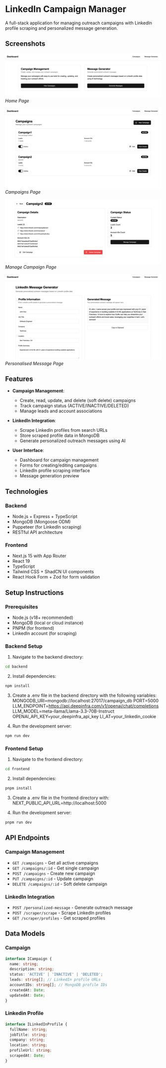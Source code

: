 # LinkedIn Campaign Manager

A full-stack application for managing outreach campaigns with LinkedIn profile scraping and personalized message generation.

## Screenshots

![Home](./screenshot/home.png)
*Home Page*

![Campaigns](./screenshot/campaigns.png)
*Campaigns Page*

![Manage Campaign](./screenshot/manage-campaign.png)
*Manage Campaign Page*

![Personalised Message](./screenshot/personalised-message.png)
*Personalised Message Page*

## Features

- **Campaign Management**:
  - Create, read, update, and delete (soft delete) campaigns
  - Track campaign status (ACTIVE/INACTIVE/DELETED)
  - Manage leads and account associations

- **LinkedIn Integration**:
  - Scrape LinkedIn profiles from search URLs
  - Store scraped profile data in MongoDB
  - Generate personalized outreach messages using AI

- **User Interface**:
  - Dashboard for campaign management
  - Forms for creating/editing campaigns
  - LinkedIn profile scraping interface
  - Message generation preview

## Technologies

### Backend
- Node.js + Express + TypeScript
- MongoDB (Mongoose ODM)
- Puppeteer (for LinkedIn scraping)
- RESTful API architecture

### Frontend
- Next.js 15 with App Router
- React 19
- TypeScript
- Tailwind CSS + ShadCN UI components
- React Hook Form + Zod for form validation

## Setup Instructions

### Prerequisites
- Node.js (v18+ recommended)
- MongoDB (local or cloud instance)
- PNPM (for frontend)
- LinkedIn account (for scraping)

### Backend Setup
1. Navigate to the backend directory:
```bash
cd backend
```

2. Install dependencies:
```bash
npm install
```

3. Create a .env file in the backend directory with the following variables:
MONGODB_URI=mongodb://localhost:27017/campaign_db
PORT=5000
LLM_ENDPOINT=https://api.deepinfra.com/v1/openai/chat/completions
LLM_MODEL=meta-llama/Llama-3.3-70B-Instruct
OPENAI_API_KEY=your_deepinfra_api_key
LI_AT=your_linkedin_cookie

4. Run the development server:
```bash
npm run dev
```

### Frontend Setup
1. Navigate to the frontend directory:
```bash
cd frontend
```

2. Install dependencies:
```bash
pnpm install
```

3. Create a .env file in the frontend directory with:
NEXT_PUBLIC_API_URL=http://localhost:5000

4. Run the development server:
```bash
pnpm run dev
```

## API Endpoints

### Campaign Management

- `GET /campaigns` - Get all active campaigns
- `GET /campaigns/:id` - Get single campaign
- `POST /campaigns` - Create new campaign
- `PUT /campaigns/:id` - Update campaign
- `DELETE /campaigns/:id` - Soft delete campaign

### LinkedIn Integration

- `POST /personalized-message` - Generate outreach message
- `POST /scraper/scrape` - Scrape LinkedIn profiles
- `GET /scraper/profiles` - Get scraped profiles

## Data Models

### Campaign

```typescript
interface ICampaign {
  name: string;
  description: string;
  status: 'ACTIVE' | 'INACTIVE' | 'DELETED';
  leads: string[]; // LinkedIn profile URLs
  accountIDs: string[]; // MongoDB profile IDs
  createdAt: Date;
  updatedAt: Date;
}
```

### Linkedin Profile

```typescript
interface ILinkedInProfile {
  fullName: string;
  jobTitle: string;
  company: string;
  location: string;
  profileUrl: string;
  scrapedAt: Date;
}
```